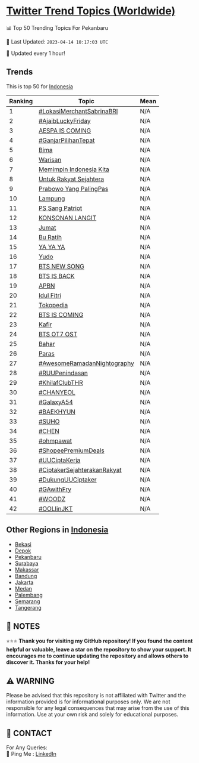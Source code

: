 [Twitter Trend Topics (Worldwide)](https://github.com/ErcinDedeoglu/Twitter-Trend-Topics)
==========


📊 Top 50 Trending Topics For Pekanbaru

📆 Last Updated: `2023-04-14 10:17:03 UTC`

🔧 Updated every 1 hour!


## Trends

This is top 50 for [Indonesia](</Indonesia>)

| Ranking | Topic | Mean |
| ------- | ------------ | ------------ |
| 1 | [#LokasiMerchantSabrinaBRI](http://twitter.com/search?q=%23LokasiMerchantSabrinaBRI) | N/A |
| 2 | [#AjaibLuckyFriday](http://twitter.com/search?q=%23AjaibLuckyFriday) | N/A |
| 3 | [AESPA IS COMING](http://twitter.com/search?q=AESPA+IS+COMING) | N/A |
| 4 | [#GanjarPilihanTepat](http://twitter.com/search?q=%23GanjarPilihanTepat) | N/A |
| 5 | [Bima](http://twitter.com/search?q=Bima) | N/A |
| 6 | [Warisan](http://twitter.com/search?q=Warisan) | N/A |
| 7 | [Memimpin Indonesia Kita](http://twitter.com/search?q=Memimpin+Indonesia+Kita) | N/A |
| 8 | [Untuk Rakyat Sejahtera](http://twitter.com/search?q=Untuk+Rakyat+Sejahtera) | N/A |
| 9 | [Prabowo Yang PalingPas](http://twitter.com/search?q=Prabowo+Yang+PalingPas) | N/A |
| 10 | [Lampung](http://twitter.com/search?q=Lampung) | N/A |
| 11 | [PS Sang Patriot](http://twitter.com/search?q=PS+Sang+Patriot) | N/A |
| 12 | [KONSONAN LANGIT](http://twitter.com/search?q=KONSONAN+LANGIT) | N/A |
| 13 | [Jumat](http://twitter.com/search?q=Jumat) | N/A |
| 14 | [Bu Ratih](http://twitter.com/search?q=Bu+Ratih) | N/A |
| 15 | [YA YA YA](http://twitter.com/search?q=YA+YA+YA) | N/A |
| 16 | [Yudo](http://twitter.com/search?q=Yudo) | N/A |
| 17 | [BTS NEW SONG](http://twitter.com/search?q=BTS+NEW+SONG) | N/A |
| 18 | [BTS IS BACK](http://twitter.com/search?q=BTS+IS+BACK) | N/A |
| 19 | [APBN](http://twitter.com/search?q=APBN) | N/A |
| 20 | [Idul Fitri](http://twitter.com/search?q=Idul+Fitri) | N/A |
| 21 | [Tokopedia](http://twitter.com/search?q=Tokopedia) | N/A |
| 22 | [BTS IS COMING](http://twitter.com/search?q=BTS+IS+COMING) | N/A |
| 23 | [Kafir](http://twitter.com/search?q=Kafir) | N/A |
| 24 | [BTS OT7 OST](http://twitter.com/search?q=BTS+OT7+OST) | N/A |
| 25 | [Bahar](http://twitter.com/search?q=Bahar) | N/A |
| 26 | [Paras](http://twitter.com/search?q=Paras) | N/A |
| 27 | [#AwesomeRamadanNightography](http://twitter.com/search?q=%23AwesomeRamadanNightography) | N/A |
| 28 | [#RUUPenindasan](http://twitter.com/search?q=%23RUUPenindasan) | N/A |
| 29 | [#KhilafClubTHR](http://twitter.com/search?q=%23KhilafClubTHR) | N/A |
| 30 | [#CHANYEOL](http://twitter.com/search?q=%23CHANYEOL) | N/A |
| 31 | [#GalaxyA54](http://twitter.com/search?q=%23GalaxyA54) | N/A |
| 32 | [#BAEKHYUN](http://twitter.com/search?q=%23BAEKHYUN) | N/A |
| 33 | [#SUHO](http://twitter.com/search?q=%23SUHO) | N/A |
| 34 | [#CHEN](http://twitter.com/search?q=%23CHEN) | N/A |
| 35 | [#ohmpawat](http://twitter.com/search?q=%23ohmpawat) | N/A |
| 36 | [#ShopeePremiumDeals](http://twitter.com/search?q=%23ShopeePremiumDeals) | N/A |
| 37 | [#UUCiptaKerja](http://twitter.com/search?q=%23UUCiptaKerja) | N/A |
| 38 | [#CiptakerSejahterakanRakyat](http://twitter.com/search?q=%23CiptakerSejahterakanRakyat) | N/A |
| 39 | [#DukungUUCiptaker](http://twitter.com/search?q=%23DukungUUCiptaker) | N/A |
| 40 | [#GAwithFry](http://twitter.com/search?q=%23GAwithFry) | N/A |
| 41 | [#WOODZ](http://twitter.com/search?q=%23WOODZ) | N/A |
| 42 | [#OOLIinJKT](http://twitter.com/search?q=%23OOLIinJKT) | N/A |



## Other Regions in [Indonesia](</Indonesia>)

* [Bekasi](</Indonesia/Bekasi.md>)
* [Depok](</Indonesia/Depok.md>)
* [Pekanbaru](</Indonesia/Pekanbaru.md>)
* [Surabaya](</Indonesia/Surabaya.md>)
* [Makassar](</Indonesia/Makassar.md>)
* [Bandung](</Indonesia/Bandung.md>)
* [Jakarta](</Indonesia/Jakarta.md>)
* [Medan](</Indonesia/Medan.md>)
* [Palembang](</Indonesia/Palembang.md>)
* [Semarang](</Indonesia/Semarang.md>)
* [Tangerang](</Indonesia/Tangerang.md>)



## 📝 NOTES

⭐⭐⭐ **Thank you for visiting my GitHub repository! If you found the content helpful or valuable, leave a star on the repository to show your support. It encourages me to continue updating the repository and allows others to discover it. Thanks for your help!**


## ⚠️ WARNING

Please be advised that this repository is not affiliated with Twitter and the information provided is for informational purposes only. We are not responsible for any legal consequences that may arise from the use of this information. Use at your own risk and solely for educational purposes.


## 📨 CONTACT

 For Any Queries:  
            🏓 Ping Me : [LinkedIn](https://www.linkedin.com/in/ercindedeoglu/)
